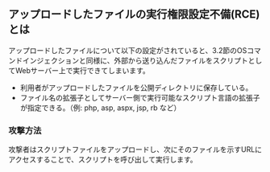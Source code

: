 ## アップロードしたファイルの実行権限設定不備(RCE)とは

アップロードしたファイルについて以下の設定がされていると、3.2節のOSコマンドインジェクションと同様に、外部から送り込んだファイルをスクリプトとしてWebサーバー上で実行できてしまいます。

 - 利用者がアップロードしたファイルを公開ディレクトリに保存している。
 - ファイル名の拡張子としてサーバー側で実行可能なスクリプト言語の拡張子が指定できる。（例: php, asp, aspx, jsp, rb など）

### 攻撃方法
攻撃者はスクリプトファイルをアップロードし、次にそのファイルを示すURLにアクセスすることで、スクリプトを呼び出して実行します。
